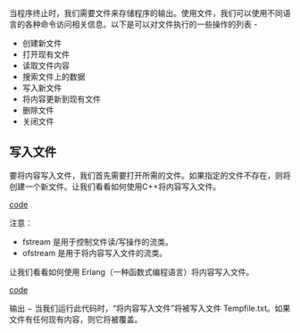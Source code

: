 当程序终止时，我们需要文件来存储程序的输出。使用文件，我们可以使用不同语言的各种命令访问相关信息。以下是可以对文件执行的一些操作的列表 -

- 创建新文件
- 打开现有文件
- 读取文件内容
- 搜索文件上的数据
- 写入新文件
- 将内容更新到现有文件
- 删除文件
- 关闭文件

## 写入文件
要将内容写入文件，我们首先需要打开所需的文件。如果指定的文件不存在，则将创建一个新文件。让我们看看如何使用C++将内容写入文件。

[code](write_to_file.cpp)

注意：
- fstream 是用于控制文件读/写操作的流类。
- ofstream 是用于将内容写入文件的流类。

让我们看看如何使用 Erlang（一种函数式编程语言）将内容写入文件。

[code](write_to_file.erl)

输出 − 当我们运行此代码时，“将内容写入文件”将被写入文件 Tempfile.txt。如果文件有任何现有内容，则它将被覆盖。
